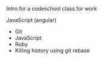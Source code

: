 Intro for a codeschool class for work

JavaScript (angular)

* Git
* JavaScript
* Ruby
* Killing history using git rebase
